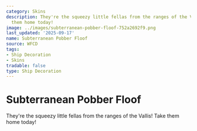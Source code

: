 ```yaml
---
category: Skins
description: They're the squeezy little fellas from the ranges of the Vallis! Take
  them home today!
image: ../images/subterranean-pobber-floof-752a2692f9.png
last_updated: '2025-09-17'
name: Subterranean Pobber Floof
source: WFCD
tags:
- Ship Decoration
- Skins
tradable: false
type: Ship Decoration
---
```


# Subterranean Pobber Floof

They're the squeezy little fellas from the ranges of the Vallis! Take them home today!

